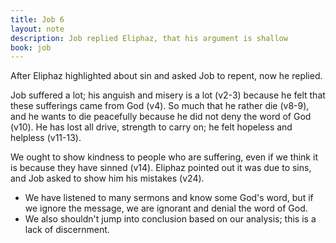 ```yaml
---
title: Job 6
layout: note
description: Job replied Eliphaz, that his argument is shallow
book: job
---
```


After Eliphaz highlighted about sin and asked Job to repent, now he replied.

Job suffered a lot; his anguish and misery is a lot (v2-3) because he felt that these sufferings came from God (v4). So much that he rather die (v8-9), and he wants to die peacefully because he did not deny the word of God (v10). He has lost all drive, strength to carry on; he felt hopeless and helpless (v11-13).

We ought to show kindness to people who are suffering, even if we think it is because they have sinned (v14). Eliphaz pointed out it was due to sins, and Job asked to show him his mistakes (v24).

- We have listened to many sermons and know some God's word, but if we ignore the message, we are ignorant and denial the word of God. 
- We also shouldn't jump into conclusion based on our analysis; this is a lack of discernment.

